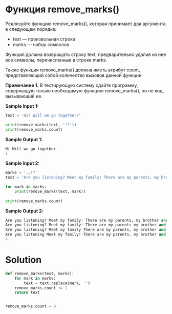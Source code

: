 # Функция remove_marks()
Реализуйте функцию remove_marks(), которая принимает два аргумента в следующем порядке:

* text — произвольная строка
* marks — набор символов

Функция должна возвращать строку text, предварительно удалив из нее все символы, перечисленные в строке marks.

Также функция remove_marks() должна иметь атрибут count, представляющий собой количество вызовов данной функции.

**Примечание 1.** В тестирующую систему сдайте программу, содержащую только необходимую функцию remove_marks(), но не код, вызывающий ее.

**Sample Input 1:**
```python
text = 'Hi! Will we go together?'

print(remove_marks(text, '!?'))
print(remove_marks.count)
```
**Sample Output 1:**
```python
Hi Will we go together
1
```
**Sample Input 2:**
```python
marks = '.,!?'
text = 'Are you listening? Meet my family! There are my parents, my brother and me.'

for mark in marks:
    print(remove_marks(text, mark))
    
print(remove_marks.count)
```
**Sample Output 2:**
```python
Are you listening? Meet my family! There are my parents, my brother and me
Are you listening? Meet my family! There are my parents my brother and me.
Are you listening? Meet my family There are my parents, my brother and me.
Are you listening Meet my family! There are my parents, my brother and me.
4
```

# Solution
```python
def remove_marks(text, marks):
    for mark in marks:
        text = text.replace(mark, '')
    remove_marks.count += 1
    return text


remove_marks.count = 0
```